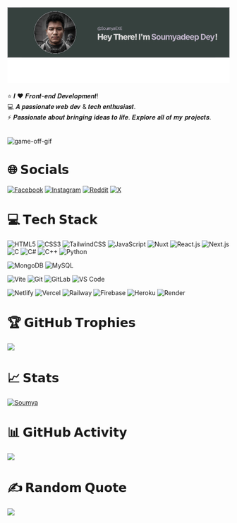 <div align="center"> <img src="res/image.png"> </div>
<br>⭐ 𝑰 ❤️ 𝑭𝒓𝒐𝒏𝒕-𝒆𝒏𝒅 𝑫𝒆𝒗𝒆𝒍𝒐𝒑𝒎𝒆𝒏𝒕!
<br>💻 𝑨 𝒑𝒂𝒔𝒔𝒊𝒐𝒏𝒂𝒕𝒆 𝒘𝒆𝒃 𝒅𝒆𝒗 & 𝒕𝒆𝒄𝒉 𝒆𝒏𝒕𝒉𝒖𝒔𝒊𝒂𝒔𝒕. 
<br>⚡ 𝑷𝒂𝒔𝒔𝒊𝒐𝒏𝒂𝒕𝒆 𝒂𝒃𝒐𝒖𝒕 𝒃𝒓𝒊𝒏𝒈𝒊𝒏𝒈 𝒊𝒅𝒆𝒂𝒔 𝒕𝒐 𝒍𝒊𝒇𝒆. 𝑬𝒙𝒑𝒍𝒐𝒓𝒆 𝒂𝒍𝒍 𝒐𝒇 𝒎𝒚 𝒑𝒓𝒐𝒋𝒆𝒄𝒕𝒔.

<br> ![game-off-gif](https://github.com/JSjulio/JSjulio/assets/116856413/13522243-2b31-40c7-a1f5-0b5967ba8ce0)

# 🌐 𝗦𝗼𝗰𝗶𝗮𝗹𝘀
[![Facebook](https://img.shields.io/badge/Facebook-%231877F2.svg?logo=Facebook&logoColor=white)](https://facebook.com/iSoumyadeepDey) [![Instagram](https://img.shields.io/badge/Instagram-%23E4405F.svg?logo=Instagram&logoColor=white)](https://instagram.com/s0umy4_Xd) [![Reddit](https://img.shields.io/badge/Reddit-%23FF4500.svg?logo=Reddit&logoColor=white)](https://reddit.com/user/iSoumyadeepDey) [![X](https://img.shields.io/badge/X-black.svg?logo=X&logoColor=white)](https://x.com/iSoumyadeepDey) 

# 💻 𝗧𝗲𝗰𝗵 𝗦𝘁𝗮𝗰𝗸

![HTML5](https://img.shields.io/badge/-HTML5-%23E44D27?style=flat-square&logo=html5&logoColor=ffffff)
![CSS3](https://img.shields.io/badge/-CSS3-%231572B6?style=flat-square&logo=css3)
![TailwindCSS](https://img.shields.io/badge/-TailwindCSS-%231a202c?style=flat-square&logo=tailwind-css)
![JavaScript](https://img.shields.io/badge/-JavaScript-%23F7DF1C?style=flat-square&logo=javascript&logoColor=000000&labelColor=%23F7DF1C&color=%23FFCE5A)
![Nuxt](https://img.shields.io/badge/-Nuxt.js-%23282C34?style=flat-square&logo=nuxtdotjs)
![React.js](https://img.shields.io/badge/-React.js-%23282C34?style=flat-square&logo=react)
![Next.js](https://img.shields.io/badge/-Next.js-%23000000?style=flat-square&logo=nextdotjs)
![C](https://img.shields.io/badge/c-%2300599C.svg?style=flat-square&logo=c&logoColor=white) 
![C#](https://img.shields.io/badge/c%23-%23239120.svg?style=flat-square&logo=csharp&logoColor=white) 
![C++](https://img.shields.io/badge/c++-%2300599C.svg?style=flat-square&logo=c%2B%2B&logoColor=white) 
![Python](https://img.shields.io/badge/python-3670A0?style=flat-square&logo=python&logoColor=ffdd54) 


![MongoDB](https://img.shields.io/badge/MongoDB-%234ea94b.svg?style=flat-square&logo=mongodb&logoColor=white) 
![MySQL](https://img.shields.io/badge/mysql-4479A1.svg?style=flat-square&logo=mysql&logoColor=white)


![Vite](https://img.shields.io/badge/-Vite-%23646CFF?style=flat-square&logo=vite&logoColor=ffffff)
![Git](https://img.shields.io/badge/-Git-%23F05032?style=flat-square&logo=git&logoColor=%23ffffff)
![GitLab](https://img.shields.io/badge/-GitLab-FCA121?style=flat-square&logo=gitlab)
![VS Code](https://img.shields.io/badge/-VSCode-%23007ACC?style=flat-square&logo=visual-studio-code)

![Netlify](https://img.shields.io/badge/-Netlify-%2300C7B7?style=flat-square&logo=netlify&logoColor=ffffff)
![Vercel](https://img.shields.io/badge/-Vercel-%23ffffff?style=flat-square&logo=vercel&logoColor=000000)
![Railway](https://img.shields.io/badge/-Railway-%230B0D0E?style=flat-square&logo=railway)
![Firebase](https://img.shields.io/badge/firebase-%23039BE5.svg?style=flat-square&logo=firebase) 
![Heroku](https://img.shields.io/badge/heroku-%23430098.svg?style=flat-square&logo=heroku&logoColor=white)
![Render](https://img.shields.io/badge/-Render-%2346E3B7?style=flat-square&logo=render&logoColor=ffffff)

# 🏆 𝗚𝗶𝘁𝗛𝘂𝗯 𝗧𝗿𝗼𝗽𝗵𝗶𝗲𝘀
![](https://github-trophies.vercel.app/?username=SoumyaEXE&theme=monokai&no-frame=false&no-bg=false&margin-w=4)

# 📈 𝗦𝘁𝗮𝘁𝘀

[![Soumya](https://awesome-github-stats.azurewebsites.net/user-stats/Soumyaexe?cardType=level-alternate&theme=monokai&preferLogin=false)](https://git.io/awesome-stats-card) 

# 📊 𝗚𝗶𝘁𝗛𝘂𝗯 𝗔𝗰𝘁𝗶𝘃𝗶𝘁𝘆

[![](https://github-readme-activity-graph.vercel.app/graph?username=SoumyaEXE&bg_color=000000&color=fcfcfc&line=11ff00&point=fcfdfc&area=true&hide_border=true)](https://github.com/ashutosh00710/github-readme-activity-graph) 

# ✍️ 𝗥𝗮𝗻𝗱𝗼𝗺 𝗤𝘂𝗼𝘁𝗲

![](https://quotes-github-readme.vercel.app/api?type=horizontal&theme=monokai) 

<!-- Proudly created with ❤ by Soumya -->
